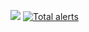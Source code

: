 ![](https://github.com/SelimAbidin/abidin.me/workflows/Node.js%20CI/badge.svg)
[![Total alerts](https://img.shields.io/lgtm/alerts/g/SelimAbidin/abidin.me.svg?logo=lgtm&logoWidth=18)](https://lgtm.com/projects/g/SelimAbidin/abidin.me/alerts/)
